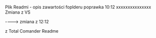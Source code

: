 Plik Readmi - opis zawartości foplderu
poprawka 10:12
xxxxxxxxxxxxxxx
Zmiana z VS

----> zmiana z 12:12


z Total Comander Readme